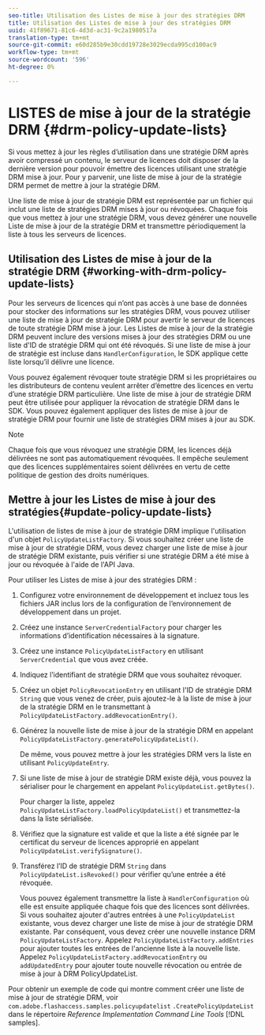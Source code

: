 ```yaml
---
seo-title: Utilisation des Listes de mise à jour des stratégies DRM
title: Utilisation des Listes de mise à jour des stratégies DRM
uuid: 41f89671-81c6-4d3d-ac31-9c2a1980517a
translation-type: tm+mt
source-git-commit: e60d285b9e30cdd19728e3029ecda995cd100ac9
workflow-type: tm+mt
source-wordcount: '596'
ht-degree: 0%

---
```



# LISTES de mise à jour de la stratégie DRM {#drm-policy-update-lists}

Si vous mettez à jour les règles d’utilisation dans une stratégie DRM après avoir compressé un contenu, le serveur de licences doit disposer de la dernière version pour pouvoir émettre des licences utilisant une stratégie DRM mise à jour. Pour y parvenir, une liste de mise à jour de la stratégie DRM permet de mettre à jour la stratégie DRM.

Une liste de mise à jour de stratégie DRM est représentée par un fichier qui inclut une liste de stratégies DRM mises à jour ou révoquées. Chaque fois que vous mettez à jour une stratégie DRM, vous devez générer une nouvelle Liste de mise à jour de la stratégie DRM et transmettre périodiquement la liste à tous les serveurs de licences.

## Utilisation des Listes de mise à jour de la stratégie DRM {#working-with-drm-policy-update-lists}

Pour les serveurs de licences qui n’ont pas accès à une base de données pour stocker des informations sur les stratégies DRM, vous pouvez utiliser une liste de mise à jour de stratégie DRM pour avertir le serveur de licences de toute stratégie DRM mise à jour. Les Listes de mise à jour de la stratégie DRM peuvent inclure des versions mises à jour des stratégies DRM ou une liste d&#39;ID de stratégie DRM qui ont été révoqués. Si une liste de mise à jour de stratégie est incluse dans `HandlerConfiguration`, le SDK applique cette liste lorsqu’il délivre une licence.

Vous pouvez également révoquer toute stratégie DRM si les propriétaires ou les distributeurs de contenu veulent arrêter d’émettre des licences en vertu d’une stratégie DRM particulière. Une liste de mise à jour de stratégie DRM peut être utilisée pour appliquer la révocation de stratégie DRM dans le SDK. Vous pouvez également appliquer des listes de mise à jour de stratégie DRM pour fournir une liste de stratégies DRM mises à jour au SDK.

>[!NOTE]
>
>Chaque fois que vous révoquez une stratégie DRM, les licences déjà délivrées ne sont pas automatiquement révoquées. Il empêche seulement que des licences supplémentaires soient délivrées en vertu de cette politique de gestion des droits numériques.

## Mettre à jour les Listes de mise à jour des stratégies{#update-policy-update-lists}

L&#39;utilisation de listes de mise à jour de stratégie DRM implique l&#39;utilisation d&#39;un objet `PolicyUpdateListFactory`. Si vous souhaitez créer une liste de mise à jour de stratégie DRM, vous devez charger une liste de mise à jour de stratégie DRM existante, puis vérifier si une stratégie DRM a été mise à jour ou révoquée à l&#39;aide de l&#39;API Java.

Pour utiliser les Listes de mise à jour des stratégies DRM :

1. Configurez votre environnement de développement et incluez tous les fichiers JAR inclus lors de la configuration de l’environnement de développement dans un projet.
1. Créez une instance `ServerCredentialFactory` pour charger les informations d’identification nécessaires à la signature.
1. Créez une instance `PolicyUpdateListFactory` en utilisant `ServerCredential` que vous avez créée.
1. Indiquez l’identifiant de stratégie DRM que vous souhaitez révoquer.
1. Créez un objet `PolicyRevocationEntry` en utilisant l&#39;ID de stratégie DRM `String` que vous venez de créer, puis ajoutez-le à la liste de mise à jour de la stratégie DRM en le transmettant à `PolicyUpdateListFactory.addRevocationEntry()`.
1. Générez la nouvelle liste de mise à jour de la stratégie DRM en appelant `PolicyUpdateListFactory.generatePolicyUpdateList()`.

   De même, vous pouvez mettre à jour les stratégies DRM vers la liste en utilisant `PolicyUpdateEntry`.
1. Si une liste de mise à jour de stratégie DRM existe déjà, vous pouvez la sérialiser pour le chargement en appelant `PolicyUpdateList.getBytes()`.

   Pour charger la liste, appelez `PolicyUpdateListFactory.loadPolicyUpdateList()` et transmettez-la dans la liste sérialisée.
1. Vérifiez que la signature est valide et que la liste a été signée par le certificat du serveur de licences approprié en appelant `PolicyUpdateList.verifySignature()`.
1. Transférez l’ID de stratégie DRM `String` dans `PolicyUpdateList.isRevoked()` pour vérifier qu’une entrée a été révoquée.

   Vous pouvez également transmettre la liste à `HandlerConfiguration` où elle est ensuite appliquée chaque fois que des licences sont délivrées.
Si vous souhaitez ajouter d&#39;autres entrées à une `PolicyUpdateList` existante, vous devez charger une liste de mise à jour de stratégie DRM existante. Par conséquent, vous devez créer une nouvelle instance DRM `PolicyUpdateListFactory`. Appelez `PolicyUpdateListFactory.addEntries` pour ajouter toutes les entrées de l&#39;ancienne liste à la nouvelle liste. Appelez `PolicyUpdateListFactory.addRevocationEntry` ou `addUpdatedEntry` pour ajouter toute nouvelle révocation ou entrée de mise à jour à DRM PolicyUpdateList.

Pour obtenir un exemple de code qui montre comment créer une liste de mise à jour de stratégie DRM, voir `com.adobe.flashaccess.samples.policyupdatelist` `.CreatePolicyUpdateList` dans le répertoire *Reference Implementation Command Line Tools* [!DNL samples].
